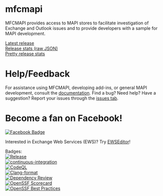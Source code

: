# mfcmapi
MFCMAPI provides access to MAPI stores to facilitate investigation of Exchange and Outlook issues and to provide developers with a sample for MAPI development.

[Latest release](https://github.com/stephenegriffin/mfcmapi/releases/latest)  
[Release stats (raw JSON)](https://api.github.com/repos/stephenegriffin/mfcmapi/releases/latest)  
[Pretty release stats](https://somsubhra.github.io/github-release-stats/?username=stephenegriffin&repository=mfcmapi&page=1&per_page=5)

# Help/Feedback
For assistance using MFCMAPI, developing add-ins, or general MAPI development, consult the [documentation](docs/Documentation.md). Find a bug? Need help? Have a suggestion? Report your issues through the [issues tab](https://github.com/stephenegriffin/mfcmapi/issues).

# Become a fan on Facebook!
<a href="https://www.facebook.com/MFCMAPI/"><img style="border: none;" title="Facebook Badge" src="https://badge.facebook.com/badge/26764016480.2776.1538253884.png" alt="Facebook Badge" /></a>

Interested in Exchange Web Services (EWS)? Try [EWSEditor](https://github.com/dseph/EwsEditor)!

Badges:  
[![Release](https://dev.azure.com/mrmapi/MFCMAPI/_apis/build/status/Release/MFCMAPI%20Build?branchName=main)](https://dev.azure.com/mrmapi/MFCMAPI/_build/latest?definitionId=13&branchName=main)  
[![continuous-integration](https://github.com/stephenegriffin/mfcmapi/actions/workflows/github-ci.yml/badge.svg)](https://github.com/stephenegriffin/mfcmapi/actions/workflows/github-ci.yml)  
[![CodeQL](https://github.com/stephenegriffin/mfcmapi/actions/workflows/codeql.yml/badge.svg)](https://github.com/stephenegriffin/mfcmapi/actions/workflows/codeql.yml)  
[![Clang-format](https://github.com/stephenegriffin/mfcmapi/actions/workflows/clang.yml/badge.svg)](https://github.com/stephenegriffin/mfcmapi/actions/workflows/clang.yml)  
[![Dependency Review](https://github.com/stephenegriffin/mfcmapi/actions/workflows/dependency-review.yml/badge.svg)](https://github.com/stephenegriffin/mfcmapi/actions/workflows/dependency-review.yml)  
[![OpenSSF
Scorecard](https://api.securityscorecards.dev/projects/github.com/stephenegriffin/mfcmapi/badge)](https://api.securityscorecards.dev/projects/github.com/stephenegriffin/mfcmapi)  
[![OpenSSF Best Practices](https://www.bestpractices.dev/projects/7901/badge)](https://www.bestpractices.dev/projects/7901)
